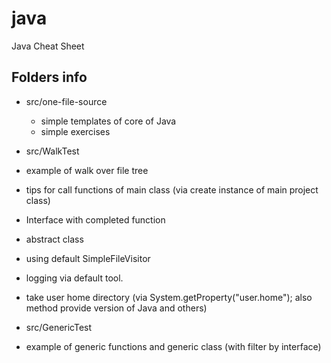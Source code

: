 java
====

Java Cheat Sheet

## Folders info

- src/one-file-source
  - simple templates of core of Java
  - simple exercises

-  src/WalkTest
 - example of walk over file tree
 - tips for call functions of main class (via create instance of main project class)
 - Interface with completed function
 - abstract class
 - using default SimpleFileVisitor
 - logging via default tool.
 - take user home directory (via System.getProperty("user.home"); also method provide version of Java and others)

- src/GenericTest
 - example of generic functions and generic class (with filter by interface)